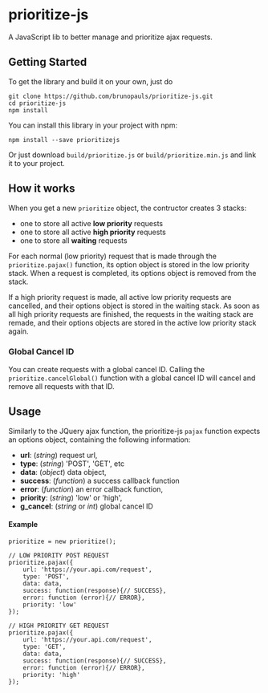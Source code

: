 # prioritize-js

A JavaScript lib to better manage and prioritize ajax requests.

## Getting Started

To get the library and build it on your own, just do

```
git clone https://github.com/brunopauls/prioritize-js.git
cd prioritize-js
npm install
```

You can install this library in your project with npm:

`npm install --save prioritizejs `

Or just download `build/prioritize.js` or `build/prioritize.min.js` and link it to your project.

## How it works

When you get a new `prioritize` object, the contructor creates 3 stacks:
* one to store all active **low priority** requests
* one to store all active **high priority** requests
* one to store all **waiting** requests

For each normal (low priority) request that is made through the `prioritize.pajax()` function, its option object is stored in the low priority stack.
When a request is completed, its options object is removed from the stack.

If a high priority request is made, all active low priority requests are cancelled, and their options object is stored in the waiting stack. As soon as all high priority requests are finished, the requests in the waiting stack are remade, and their options objects are stored in the active low priority stack again.

### Global Cancel ID

You can create requests with a global cancel ID. Calling the `prioritize.cancelGlobal()` function with a global cancel ID will cancel and remove all requests with that ID.

## Usage

Similarly to the JQuery ajax function, the prioritize-js `pajax` function expects an options object, containing the following information:

* **url**: (*string*) request url,
* **type**: (*string*) 'POST', 'GET', etc
* **data**: (*object*) data object,
* **success**: (*function*) a success callback function
* **error**: (*function*) an error callback function,
* **priority**: (*string*) 'low' or 'high',
* **g_cancel**: (*string* or *int*) global cancel ID

#### Example

```
prioritize = new prioritize();

// LOW PRIORITY POST REQUEST
prioritize.pajax({
    url: 'https://your.api.com/request',
    type: 'POST',
    data: data,
    success: function(response){// SUCCESS},
    error: function (error){// ERROR},
    priority: 'low'
});

// HIGH PRIORITY GET REQUEST
prioritize.pajax({
    url: 'https://your.api.com/request',
    type: 'GET',
    data: data,
    success: function(response){// SUCCESS},
    error: function (error){// ERROR},
    priority: 'high'
});
```